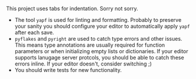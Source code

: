 This project uses tabs for indentation. Sorry not sorry.

* The tool `yapf` is used for linting and formatting.
	Probably to preserve your sanity you should configure
	your editor to automatically apply `yapf` after each save.
* `pyflakes` and `pyright` are used to catch type errors and other issues.
	This means type annotations are usually required for function parameters
	or when initializing empty lists or dictionaries.
	If your editor supports lanugage server protcols,
	you should be able to catch these errors inline.
	If your editor doesn't, consider switching ;)
* You should write tests for new functionality.
